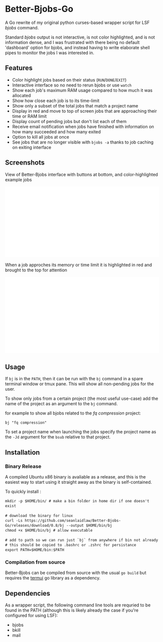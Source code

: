 # Better-Bjobs-Go

A Go rewrite of my original python curses-based wrapper script for LSF _bjobs_ command.

Standard _bjobs_ output is not interactive, is not color highlighted, and is not
information dense, and I was frustrated with there being no default 'dashboard'
option for bjobs, and instead having to write elaborate shell pipes to monitor
the jobs I was interested in.

## Features

- Color highlight jobs based on their status (`RUN`/`DONE`/`EXIT`)
- Interactive interface so no need to rerun bjobs or use `watch`
- Show each job's maximum RAM usage compared to how much it was allocated
- Show how close each job is to its time-limit
- Show only a subset of the total jobs that match a project name
- Display in red and move to top of screen jobs that are approaching their
time or RAM limit
- Display count of pending jobs but don't list each of them
- Receive email notification when jobs have finished with information on how many
succeeded and how many exited
- Option to kill all jobs at once
- See jobs that are no longer visible with `bjobs -a` thanks to job caching on
exiting interface

## Screenshots

View of Better-Bjobs interface with buttons at bottom, and color-highlighted example jobs

![View of Better-Bjobs interface with example jobs](img/sch-normal.svg)


When a job approches its memory or time limit it is highlighted in red and brought to the top for attention

![View of better-bjobs interface with alert indicating a job approaching time limit](img/sch-normal-alert.svg)


## Usage

If `bj` is in the `PATH`, then it can be run with the `bj` command
in a spare terminal window or tmux pane.
This will show all non-pending jobs for the user.

To show only jobs from a certain project (the most useful use-case) add the
name of the project as an argument to the `bj` command.

for example to show all bjobs related to the _fq compression_ project:

```{bash}
bj "fq compression"
```

To set a project name when launching the jobs specify the project name as the
`-Jd` argument for the `bsub` relative to that project.

## Installation

### Binary Release

A compiled Ubuntu x86 binary is avaliable as a release, and this is the easiest
way to start using it straight away as the binary is self-contained.

To quickly install :

```{bash}
mkdir -p $HOME/bin/ # make a bin folder in home dir if one doesn't exist

# download the binary for linux
curl -Ls https://github.com/seanlaidlaw/Better-Bjobs-Go/releases/download/0.8/bj --output $HOME/bin/bj
chmod +x $HOME/bin/bj # allow executable

# add to path so we can run just `bj` from anywhere if bin not already
# this should be copied to .bashrc or .zshrc for persistance
export PATH=$HOME/bin:$PATH
```

### Compilation from source

Better-Bjobs can be compiled from source with the usual `go build` but
requires the [termui](https://github.com/gizak/termui/) go library as a dependency.

## Dependencies

As a wrapper script, the following command line tools are requried to be found
in the PATH
(although this is likely already the case if you're configured for using LSF):

- bjobs
- bkill
- mail
